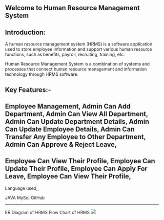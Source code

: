 Welcome to Human Resource Management System
-----------------------------------------------
Introduction:
------------
A human resource management system (HRMS) is a software application used to store employee information and support various human resource functions, such as benefits, payroll, recruiting, training, etc.

Human Resource Management System is a combination of systems and processes that connect human resource management and information technology through HRMS software.

Key Features:-
--------------


Employee Management,
Admin Can Add Department,
Admin Can View All Department,
Admin Can Update Department Details,
Admin Can Update Employee Details,
Admin Can Transfer Any Employee to Other Department,
Admin Can Approve & Reject Leave,
-----------------------------------------------------

Employee Can View Their Profile,
Employee Can Update Their Profile,
Employee Can Apply For Leave,
Employee Can View Their Profile,
-------------------------------------------------------
Language used;_

JAVA
MySql
GitHub

------------------------------------------------
ER Diagram of HRMS
Flow Chart of HRMS
<img src="https://camo.githubusercontent.com/9e6cf2c523113dbcbac61d7b7804be9168738c41cd4092dcf5952ffe6d39afa6/68747470733a2f2f692e6962622e636f2f79386d786867762f48726d2e6a7067"/>




